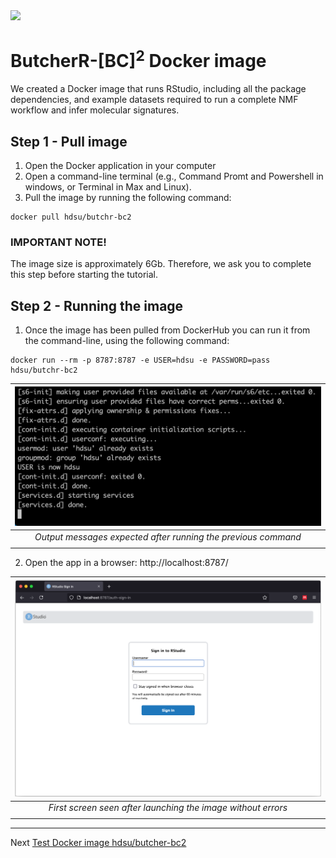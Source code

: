 <img src="https://github.com/hdsu-bioquant/ButchR/raw/master/vignettes/figs/ButchR/ButchR_logo.png" width="300">

# ButcherR-[BC]<sup>2</sup> Docker image

We created a Docker image that runs RStudio, including all the package dependencies, and example datasets required to run a complete NMF workflow and infer molecular signatures. 

## Step 1 - Pull image

1. Open the Docker application in your computer
2. Open a command-line terminal (e.g., Command Promt and Powershell in windows, or Terminal in Max and Linux).
3. Pull the image by running the following command:

```
docker pull hdsu/butchr-bc2
```

### IMPORTANT NOTE! 

The image size is approximately 6Gb. Therefore, we ask you to complete this step before starting the tutorial.


## Step 2 - Running the image 

1. Once the image has been pulled from DockerHub you can run it from the command-line, using the following command:  

```
docker run --rm -p 8787:8787 -e USER=hdsu -e PASSWORD=pass hdsu/butchr-bc2
```

<!-- ![](figs/run_output.png) 
*Output messages expected after running the previous command* -->

| ![](figs/run_output.png) | 
|:--:| 
| *Output messages expected after running the previous command* |
||
   

2. Open the app in a browser:
http://localhost:8787/


<!-- ![](figs/run_screen.png)
*First screen seen after launching the image without errors* -->

| ![](figs/run_screen.png) | 
|:--:| 
| *First screen seen after launching the image without errors* |
||

*********

Next [Test Docker image hdsu/butcher-bc2](./02_test_image.md)

